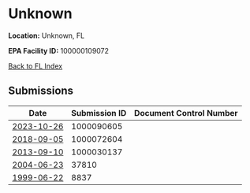 # Unknown

**Location:** Unknown, FL

**EPA Facility ID:** 100000109072

[Back to FL Index](../../index.md)

## Submissions

| Date | Submission ID | Document Control Number |
|------|--------------|-------------------------|
| [2023-10-26](submissions/1000090605.md) | 1000090605 |  |
| [2018-09-05](submissions/1000072604.md) | 1000072604 |  |
| [2013-09-10](submissions/1000030137.md) | 1000030137 |  |
| [2004-06-23](submissions/37810.md) | 37810 |  |
| [1999-06-22](submissions/8837.md) | 8837 |  |
